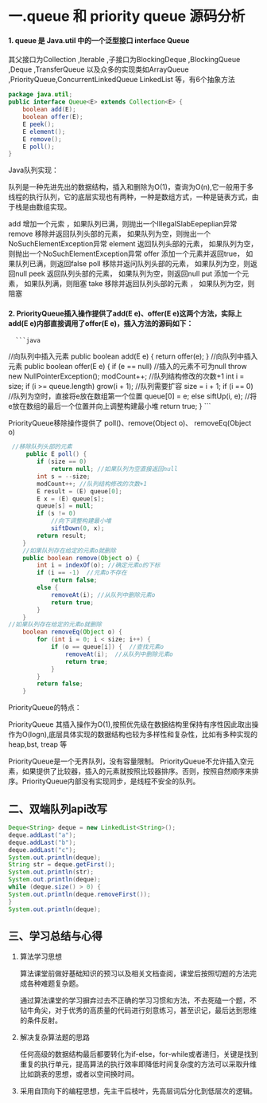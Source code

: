 # 一.queue 和 priority queue 源码分析

#### 1. queue 是 Java.util 中的一个泛型接口 interface Queue  <E>

其父接口为Collection <E>,Iterable <E>,子接口为BlockingDeque <E>,BlockingQueue <E>,Deque <E>,TransferQueue <E>以及众多的实现类如ArrayQueue ,PriorityQueue,ConcurrentLinkedQueue LinkedList 等，有6个抽象方法

```Java
package java.util;
public interface Queue<E> extends Collection<E> {
    boolean add(E);
    boolean offer(E);
    E peek();
    E element();
    E remove();
    E poll();    
}
```

Java队列实现：

队列是一种先进先出的数据结构，插入和删除为O(1)，查询为O(n),它一般用于多线程的执行队列，它的底层实现也有两种，一种是数组方式，一种是链表方式，由于栈是由数组实现。

add  增加一个元索 ，如果队列已满，则抛出一个IIIegaISlabEepeplian异常
remove  移除并返回队列头部的元素， 如果队列为空，则抛出一个NoSuchElementException异常
element  返回队列头部的元素， 如果队列为空，则抛出一个NoSuchElementException异常
offer 添加一个元素并返回true， 如果队列已满，则返回false
poll 移除并返问队列头部的元素， 如果队列为空，则返回null
peek  返回队列头部的元素， 如果队列为空，则返回null
put  添加一个元素， 如果队列满，则阻塞
take  移除并返回队列头部的元素 ， 如果队列为空，则阻塞

#### 2. PriorityQueue插入操作提供了add(E e)、offer(E e)这两个方法，实际上add(E e)内部直接调用了offer(E e)，插入方法的源码如下：

      ```java 
   //向队列中插入元素
    public boolean add(E e) {
        return offer(e);
    }
    //向队列中插入元素
    public boolean offer(E e) {
        if (e == null)  //插入的元素不可为null
            throw new NullPointerException();
        modCount++;  //队列结构修改的次数+1
        int i = size;
        if (i >= queue.length)
            grow(i + 1);  //队列需要扩容
        size = i + 1;
        if (i == 0)  //队列为空时，直接将e放在数组第一个位置
            queue[0] = e;
        else
            siftUp(i, e); //将e放在数组的最后一个位置并向上调整构建最小堆
        return true;
    }
      ```

PriorityQueue移除操作提供了 poll()、remove(Object o)、 removeEq(Object o)

```java 
 //移除队列头部的元素
     public E poll() {
        if (size == 0)
            return null; //如果队列为空直接返回null
        int s = --size;
        modCount++; //队列结构修改的次数+1
        E result = (E) queue[0];
        E x = (E) queue[s];
        queue[s] = null;
        if (s != 0)
            //向下调整构建最小堆
            siftDown(0, x);
        return result;
    }
    //如果队列存在给定的元素o就删除
    public boolean remove(Object o) {
        int i = indexOf(o); //确定元素o的下标
        if (i == -1)  //元素o不存在
            return false;
        else {
            removeAt(i); //从队列中删除元素o
            return true;
        }
    }
//如果队列存在给定的元素o就删除
    boolean removeEq(Object o) {
        for (int i = 0; i < size; i++) {
            if (o == queue[i]) {  //查找元素o
                removeAt(i);  //从队列中删除元素o
                return true;
            }
        }
        return false;
    }
```

PriorityQueue的特点：

PriorityQueue 其插入操作为O(1),按照优先级在数据结构里保持有序性因此取出操作为O(logn),底层具体实现的数据结构也较为多样性和复杂性，比如有多种实现的heap,bst, treap 等

PriorityQueue是一个无界队列，没有容量限制。
PriorityQueue不允许插入空元素，如果提供了比较器，插入的元素就按照比较器排序。否则，按照自然顺序来排序。PriorityQueue内部没有实现同步，是线程不安全的队列。

##  二、双端队列api改写

```java
Deque<String> deque = new LinkedList<String>();
deque.addLast("a");
deque.addLast("b");
deque.addLast("c");
System.out.println(deque);
String str = deque.getFirst();
System.out.println(str);
System.out.println(deque);
while (deque.size() > 0) {
System.out.println(deque.removeFirst());
}
System.out.println(deque);
```

##  三、学习总结与心得

1. 算法学习思想

   算法课堂前做好基础知识的预习以及相关文档查阅，课堂后按照切题的方法完成各种难题复杂题。

   通过算法课堂的学习摒弃过去不正确的学习习惯和方法，不去死磕一个题，不钻牛角尖，对于优秀的高质量的代码进行刻意练习，甚至识记，最后达到思维的条件反射。

2. 解决复杂算法题的思路

   任何高级的数据结构最后都要转化为if-else，for-while或者递归，关键是找到重复的执行单元，提高算法的执行效率即降低时间复杂度的方法可以采取升维比如跳表的思想，或者以空间换时间。

3. 采用自顶向下的编程思想，先主干后枝叶，先高层词后分化到低层次的逻辑。